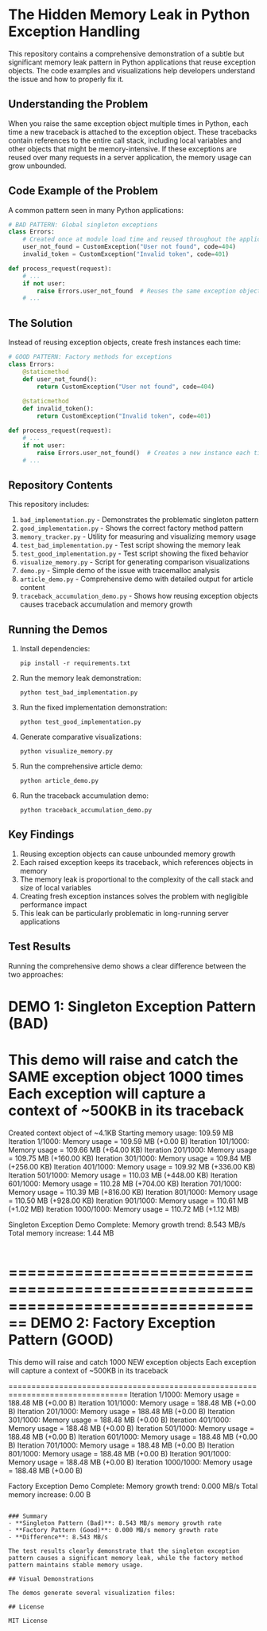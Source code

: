# The Hidden Memory Leak in Python Exception Handling

This repository contains a comprehensive demonstration of a subtle but significant memory leak pattern in Python applications that reuse exception objects. The code examples and visualizations help developers understand the issue and how to properly fix it.

## Understanding the Problem

When you raise the same exception object multiple times in Python, each time a new traceback is attached to the exception object. These tracebacks contain references to the entire call stack, including local variables and other objects that might be memory-intensive. If these exceptions are reused over many requests in a server application, the memory usage can grow unbounded.

## Code Example of the Problem

A common pattern seen in many Python applications:

```python
# BAD PATTERN: Global singleton exceptions
class Errors:
    # Created once at module load time and reused throughout the application
    user_not_found = CustomException("User not found", code=404)
    invalid_token = CustomException("Invalid token", code=401)

def process_request(request):
    # ...
    if not user:
        raise Errors.user_not_found  # Reuses the same exception object
    # ...
```

## The Solution

Instead of reusing exception objects, create fresh instances each time:

```python
# GOOD PATTERN: Factory methods for exceptions
class Errors:
    @staticmethod
    def user_not_found():
        return CustomException("User not found", code=404)
    
    @staticmethod
    def invalid_token():
        return CustomException("Invalid token", code=401)

def process_request(request):
    # ...
    if not user:
        raise Errors.user_not_found()  # Creates a new instance each time
    # ...
```

## Repository Contents

This repository includes:

1. `bad_implementation.py` - Demonstrates the problematic singleton pattern
2. `good_implementation.py` - Shows the correct factory method pattern
3. `memory_tracker.py` - Utility for measuring and visualizing memory usage
4. `test_bad_implementation.py` - Test script showing the memory leak
5. `test_good_implementation.py` - Test script showing the fixed behavior
6. `visualize_memory.py` - Script for generating comparison visualizations
7. `demo.py` - Simple demo of the issue with tracemalloc analysis
8. `article_demo.py` - Comprehensive demo with detailed output for article content
9. `traceback_accumulation_demo.py` - Shows how reusing exception objects causes traceback accumulation and memory growth

## Running the Demos

1. Install dependencies:
   ```
   pip install -r requirements.txt
   ```

2. Run the memory leak demonstration:
   ```
   python test_bad_implementation.py
   ```

3. Run the fixed implementation demonstration:
   ```
   python test_good_implementation.py
   ```

4. Generate comparative visualizations:
   ```
   python visualize_memory.py
   ```

5. Run the comprehensive article demo:
   ```
   python article_demo.py
   ```

6. Run the traceback accumulation demo:
     ```
     python traceback_accumulation_demo.py
     ```
## Key Findings

1. Reusing exception objects can cause unbounded memory growth
2. Each raised exception keeps its traceback, which references objects in memory
3. The memory leak is proportional to the complexity of the call stack and size of local variables
4. Creating fresh exception instances solves the problem with negligible performance impact
5. This leak can be particularly problematic in long-running server applications


## Test Results



Running the comprehensive demo shows a clear difference between the two approaches:

DEMO 1: Singleton Exception Pattern (BAD)
================================================================================
This demo will raise and catch the SAME exception object 1000 times
Each exception will capture a context of ~500KB in its traceback
================================================================================
Created context object of ~4.1KB
Starting memory usage: 109.59 MB
Iteration 1/1000: Memory usage = 109.59 MB (+0.00 B)
Iteration 101/1000: Memory usage = 109.66 MB (+64.00 KB)
Iteration 201/1000: Memory usage = 109.75 MB (+160.00 KB)
Iteration 301/1000: Memory usage = 109.84 MB (+256.00 KB)
Iteration 401/1000: Memory usage = 109.92 MB (+336.00 KB)
Iteration 501/1000: Memory usage = 110.03 MB (+448.00 KB)
Iteration 601/1000: Memory usage = 110.28 MB (+704.00 KB)
Iteration 701/1000: Memory usage = 110.39 MB (+816.00 KB)
Iteration 801/1000: Memory usage = 110.50 MB (+928.00 KB)
Iteration 901/1000: Memory usage = 110.61 MB (+1.02 MB)
Iteration 1000/1000: Memory usage = 110.72 MB (+1.12 MB)

Singleton Exception Demo Complete:
Memory growth trend: 8.543 MB/s
Total memory increase: 1.44 MB
```

```
================================================================================
DEMO 2: Factory Exception Pattern (GOOD)
================================================================================
This demo will raise and catch 1000 NEW exception objects
Each exception will capture a context of ~500KB in its traceback

================================================================================
Iteration 1/1000: Memory usage = 188.48 MB (+0.00 B)
Iteration 101/1000: Memory usage = 188.48 MB (+0.00 B)
Iteration 201/1000: Memory usage = 188.48 MB (+0.00 B)
Iteration 301/1000: Memory usage = 188.48 MB (+0.00 B)
Iteration 401/1000: Memory usage = 188.48 MB (+0.00 B)
Iteration 501/1000: Memory usage = 188.48 MB (+0.00 B)
Iteration 601/1000: Memory usage = 188.48 MB (+0.00 B)
Iteration 701/1000: Memory usage = 188.48 MB (+0.00 B)
Iteration 801/1000: Memory usage = 188.48 MB (+0.00 B)
Iteration 901/1000: Memory usage = 188.48 MB (+0.00 B)
Iteration 1000/1000: Memory usage = 188.48 MB (+0.00 B)

Factory Exception Demo Complete:
Memory growth trend: 0.000 MB/s
Total memory increase: 0.00 B
```

### Summary
- **Singleton Pattern (Bad)**: 8.543 MB/s memory growth rate
- **Factory Pattern (Good)**: 0.000 MB/s memory growth rate
- **Difference**: 8.543 MB/s

The test results clearly demonstrate that the singleton exception pattern causes a significant memory leak, while the factory method pattern maintains stable memory usage.

## Visual Demonstrations

The demos generate several visualization files:

## License

MIT License
